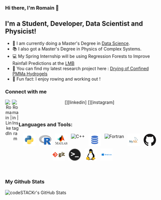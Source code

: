 ### Hi there, I'm Romain 👋

## I'm a Student, Developer, Data Scientist and Physicist!

- 🔭 I am currently doing a Master's Degree in [Data Science][sise].
- 📚 I also got a Master's Degree in Physics of Complex Systems.
- 💻 My Spring Internship will be using Regression Forests to Improve Rainfall Predictions at the [LMB][lmb]
- 🚀 You can find my latest research project here : [Drying of Confined PMMa Hydrogels][mit]
- 🚣 Fun fact: I enjoy rowing and working out !

### Connect with me
<p align="center">
[<img align="left" alt="Romain | LinkedIn" width="22px" src="https://cdn.jsdelivr.net/npm/simple-icons@v3/icons/linkedin.svg" />][linkedin] 
[<img align="left" alt="Romain | Instagram" width="22px" src="https://cdn.jsdelivr.net/npm/simple-icons@v3/icons/instagram.svg" />][instagram]
</p>

<br />

### Languages and Tools:
<p align="center">
<img src="https://raw.githubusercontent.com/github/explore/80688e429a7d4ef2fca1e82350fe8e3517d3494d/topics/python/python.png" alt="Python" height="40" style="vertical-align:top; margin:4px">
<img src="https://raw.githubusercontent.com/github/explore/80688e429a7d4ef2fca1e82350fe8e3517d3494d/topics/r/r.png" alt="R" height="40" style="vertical-align:top; margin:4px">
<img src="https://raw.githubusercontent.com/github/explore/80688e429a7d4ef2fca1e82350fe8e3517d3494d/topics/matlab/matlab.png" alt="MatLab" height="40" style="vertical-align:top; margin:4px">
<img src="https://raw.githubusercontent.com/isocpp/logos/master/cpp_logo.png" alt="C++" height="40" style="vertical-align:top; margin:4px">
<img src="https://raw.githubusercontent.com/github/explore/80688e429a7d4ef2fca1e82350fe8e3517d3494d/topics/sql/sql.png" alt="SQL" height="40" style="vertical-align:top; margin:4px">
<img src="https://camo.githubusercontent.com/3ef02cae8ad75729d37bb1f2149403df75bd446355b1e55f502c0f709272d1f6/68747470733a2f2f75706c6f61642e77696b696d656469612e6f72672f77696b6970656469612f636f6d6d6f6e732f622f62362f466f727472616e2e706e67" alt="Fortran" height="40" style="vertical-align:top; margin:4px">
<img src="https://raw.githubusercontent.com/github/explore/80688e429a7d4ef2fca1e82350fe8e3517d3494d/topics/mysql/mysql.png" alt="MySQL" height="40" style="vertical-align:top; margin:4px">
<img src="https://raw.githubusercontent.com/github/explore/78df643247d429f6cc873026c0622819ad797942/topics/github/github.png" alt="Github" height="40" style="vertical-align:top; margin:4px">
<img src="https://raw.githubusercontent.com/github/explore/80688e429a7d4ef2fca1e82350fe8e3517d3494d/topics/git/git.png" alt="Git" height="40" style="vertical-align:top; margin:4px">
<img src="https://raw.githubusercontent.com/github/explore/80688e429a7d4ef2fca1e82350fe8e3517d3494d/topics/terminal/terminal.png" alt="Terminal" height="40" style="vertical-align:top; margin:4px">
<img src="https://raw.githubusercontent.com/github/explore/80688e429a7d4ef2fca1e82350fe8e3517d3494d/topics/linux/linux.png" alt="Linux" height="40" style="vertical-align:top; margin:4px">
<img src="https://raw.githubusercontent.com/github/explore/80688e429a7d4ef2fca1e82350fe8e3517d3494d/topics/windows/windows.png" alt="Windows" height="40" style="vertical-align:top; margin:4px">
 
</p>

<br />

### My Github Stats
<img align="left" alt="codeSTACKr's GitHub Stats" src="https://github-readme-stats.codestackr.vercel.app/api?username=rpic84&show_icons=true&hide_border=true" />

<br />


[mit]:https://gfm.aps.org/meetings/dfd-2019/5d8028c3199e4c429a9b317e
[lmb]:http://lmb.univ-fcomte.fr/
[sise]:https://www.univ-lyon2.fr/master-2-informatique-statistique-et-informatique-sise-1
[youtube]: https://www.youtube.com/watch?v=Er_yD7y2ZcU&feature=youtu.be
[instagram]: https://www.instagram.com/pic_romain/
[linkedin]: https://www.linkedin.com/in/romain-pic/
